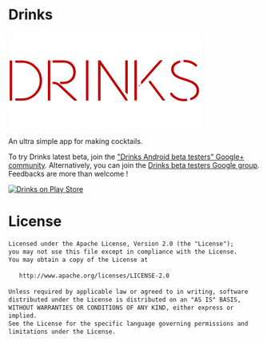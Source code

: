 Drinks
======

![Logo](website/drinks-full-192.png)

An ultra simple app for making cocktails.

To try Drinks latest beta, join the ["Drinks Android beta testers" Google+ community](https://plus.google.com/communities/117756751911042042036). Alternatively, you can join the [Drinks beta testers Google group](https://groups.google.com/forum/?hl=en#!forum/drinks-beta-testers).
Feedbacks are more than welcome !

[![Drinks on Play Store](http://developer.android.com/images/brand/en_generic_rgb_wo_60.png)](https://play.google.com/store/apps/details?id=fr.masciulli.drinks)

License
=======

    Licensed under the Apache License, Version 2.0 (the "License");
    you may not use this file except in compliance with the License.
    You may obtain a copy of the License at

       http://www.apache.org/licenses/LICENSE-2.0

    Unless required by applicable law or agreed to in writing, software
    distributed under the License is distributed on an "AS IS" BASIS,
    WITHOUT WARRANTIES OR CONDITIONS OF ANY KIND, either express or implied.
    See the License for the specific language governing permissions and
    limitations under the License.
